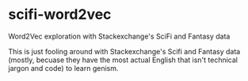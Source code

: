 # scifi-word2vec
Word2Vec exploration with Stackexchange's SciFi and Fantasy data

This is just fooling around with Stackexchange's Scifi and Fantasy data (mostly, becuase they have the most actual English that isn't 
technical jargon and code) to learn genism.
